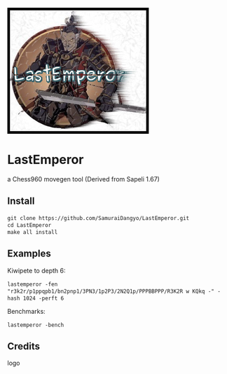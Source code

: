 ![LastEmperor](https://github.com/SamuraiDangyo/LastEmperor/blob/master/logo.jpg)

# LastEmperor
a Chess960 movegen tool (Derived from Sapeli 1.67)

## Install
```
git clone https://github.com/SamuraiDangyo/LastEmperor.git
cd LastEmperor
make all install
```

## Examples
Kiwipete to depth 6:
```
lastemperor -fen "r3k2r/p1ppqpb1/bn2pnp1/3PN3/1p2P3/2N2Q1p/PPPBBPPP/R3K2R w KQkq -" -hash 1024 -perft 6
```
Benchmarks:
```
lastemperor -bench
```

## Credits
logo

